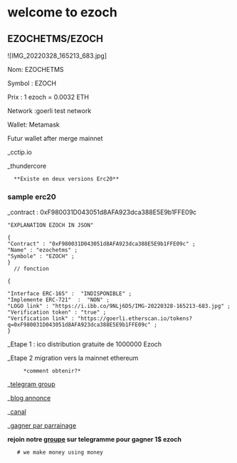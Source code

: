 # welcome to ezoch

## EZOCHETMS/EZOCH
![IMG_20220328_165213_683.jpg]

Nom: EZOCHETMS

Symbol : EZOCH

Prix : 1 ezoch = 0.0032 ETH

Network :goerli test network

Wallet: Metamask

Futur wallet after merge mainnet

 _cctip.io

_thundercore

      **Existe en deux versions Erc20**

### sample erc20 
       
_contract : 0xF980031D043051d8AFA923dca388E5E9b1FFE09c

    "EXPLANATION EZOCH IN JSON"

```
{
"Contract" : "0xF980031D043051d8AFA923dca388E5E9b1FFE09c" ;
"Name" : "ezochetms" ;
"Symbole" : "EZOCH" ;
}
  // fonction

{

"Interface ERC-165" :  "INDISPONIBLE" ;
"Implemente ERC-721"  :  "NON" ;
"LOGO link" : "https://i.ibb.co/9NLj6D5/IMG-20220328-165213-683.jpg" ;
"Verification token" : "true" ;
"Verification link" : "https://goerli.etherscan.io/tokens?q=0xF980031D043051d8AFA923dca388E5E9b1FFE09c" ;
}

```

_Etape 1 : ico distribution gratuite de 1000000 Ezoch

_Etape 2 migration vers la mainnet ethereum
 
         *comment obtenir?*

_[telegram group](https://t.me/ezoch_ETHerc20)

_[blog annonce](https://www.publish0x.com/ezoch/ezochetms-tokenerc20-xqenkng/?a=GRb4xO1kbB)

_[canal](https://t.me/ezochmarket)

_[gagner par parrainage](https://t.me/Ezoch_bot?start=r09372775470)

**rejoin notre [groupe](https://t.me/ezoch_ETHerc20) sur telegramme pour gagner 1$ ezoch**

       # we make money using money
